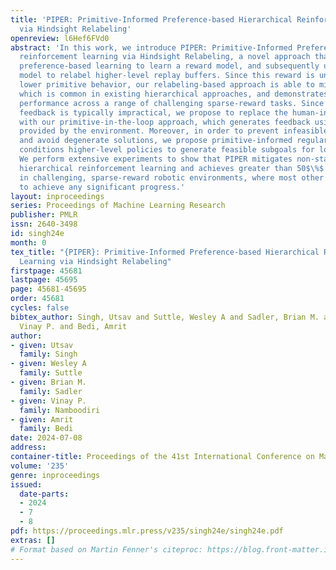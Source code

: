 ```yaml
---
title: 'PIPER: Primitive-Informed Preference-based Hierarchical Reinforcement Learning
  via Hindsight Relabeling'
openreview: l6Hef6FVd0
abstract: 'In this work, we introduce PIPER: Primitive-Informed Preference-based Hierarchical
  reinforcement learning via Hindsight Relabeling, a novel approach that leverages
  preference-based learning to learn a reward model, and subsequently uses this reward
  model to relabel higher-level replay buffers. Since this reward is unaffected by
  lower primitive behavior, our relabeling-based approach is able to mitigate non-stationarity,
  which is common in existing hierarchical approaches, and demonstrates impressive
  performance across a range of challenging sparse-reward tasks. Since obtaining human
  feedback is typically impractical, we propose to replace the human-in-the-loop approach
  with our primitive-in-the-loop approach, which generates feedback using sparse rewards
  provided by the environment. Moreover, in order to prevent infeasible subgoal prediction
  and avoid degenerate solutions, we propose primitive-informed regularization that
  conditions higher-level policies to generate feasible subgoals for lower-level policies.
  We perform extensive experiments to show that PIPER mitigates non-stationarity in
  hierarchical reinforcement learning and achieves greater than 50$\%$ success rates
  in challenging, sparse-reward robotic environments, where most other baselines fail
  to achieve any significant progress.'
layout: inproceedings
series: Proceedings of Machine Learning Research
publisher: PMLR
issn: 2640-3498
id: singh24e
month: 0
tex_title: "{PIPER}: Primitive-Informed Preference-based Hierarchical Reinforcement
  Learning via Hindsight Relabeling"
firstpage: 45681
lastpage: 45695
page: 45681-45695
order: 45681
cycles: false
bibtex_author: Singh, Utsav and Suttle, Wesley A and Sadler, Brian M. and Namboodiri,
  Vinay P. and Bedi, Amrit
author:
- given: Utsav
  family: Singh
- given: Wesley A
  family: Suttle
- given: Brian M.
  family: Sadler
- given: Vinay P.
  family: Namboodiri
- given: Amrit
  family: Bedi
date: 2024-07-08
address:
container-title: Proceedings of the 41st International Conference on Machine Learning
volume: '235'
genre: inproceedings
issued:
  date-parts:
  - 2024
  - 7
  - 8
pdf: https://proceedings.mlr.press/v235/singh24e/singh24e.pdf
extras: []
# Format based on Martin Fenner's citeproc: https://blog.front-matter.io/posts/citeproc-yaml-for-bibliographies/
---
```

